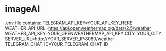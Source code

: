 # imageAI

.env file contains:
TELEGRAM_API_KEY=YOUR_API_KEY_HERE
WEATHER_API_URL=https://api.openweathermap.org/data/2.5/weather
WEATHER_API_KEY=YOUR_OPENWEATHERMAP_API_KEY
CITY=YOUR_CITY
SERVER_URL=http://YOUR_SERVER_IP:8080/weather
TELEGRAM_CHAT_ID=YOUR_TELEGRAM_CHAT_ID